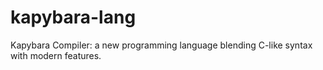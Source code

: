 # kapybara-lang
 Kapybara Compiler: a new programming language blending C-like syntax with modern features. 
